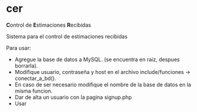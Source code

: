 # cer
**C**ontrol de **E**stimaciones **R**ecibidas

Sistema para el control de estimaciones recibidas

Para usar:
* Agregue la base de datos a MySQL. (se encuentra en raiz, despues borrarla).
* Modifique usuario, contraseña y host en el archivo include/funciones -> conectar_a_bd().
* En caso de ser necesario modifique el nombre de la base de datos en la misma funcion.
* Dar de alta un usuario con la pagina signup.php
* Usar

